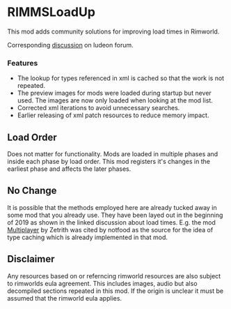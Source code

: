 # RIMMSLoadUp

This mod adds community solutions for improving load times in Rimworld.

Corresponding [discussion](https://ludeon.com/forums/index.php?topic=47478.30) on ludeon forum.

### Features
- The lookup for types referenced in xml is cached so that the work is not repeated.
- The preview images for mods were loaded during startup but never used. The images are now only loaded when looking at the mod list.
- Corrected xml iterations to avoid unnecessary searches.
- Earlier releasing of xml patch resources to reduce memory impact.

## Load Order
Does not matter for functionality. Mods are loaded in multiple phases and inside each phase by load order. This mod registers it's changes in the earliest phase and affects the later phases.

## No Change
It is possible that the methods employed here are already tucked away in some mod that you already use. They have been layed out in the beginning of 2019 as shown in the linked discussion about load times. E.g. the mod [Multiplayer](https://github.com/Zetrith/Multiplayer) by Zetrith was cited by notfood as the source for the idea of type caching which is already implemented in that mod.

## Disclaimer
Any resources based on or referncing rimworld resources are also subject to rimworlds eula agreement. This includes images, audio but also decompiled sections repeated in this mod. If the origin is unclear it must be assumed that the rimworld eula applies.
